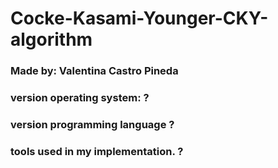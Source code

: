 # Cocke-Kasami-Younger-CKY-algorithm
### Made by: Valentina Castro Pineda
### version operating system: ?
### version programming language ?
### tools used in my implementation. ?
